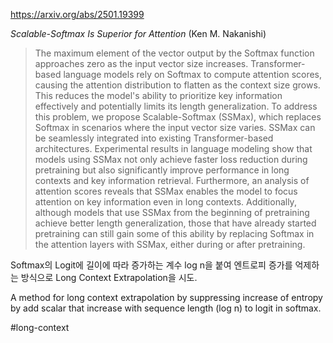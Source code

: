 https://arxiv.org/abs/2501.19399

*Scalable-Softmax Is Superior for Attention* (Ken M. Nakanishi)

> The maximum element of the vector output by the Softmax function approaches zero as the input vector size increases. Transformer-based language models rely on Softmax to compute attention scores, causing the attention distribution to flatten as the context size grows. This reduces the model's ability to prioritize key information effectively and potentially limits its length generalization. To address this problem, we propose Scalable-Softmax (SSMax), which replaces Softmax in scenarios where the input vector size varies. SSMax can be seamlessly integrated into existing Transformer-based architectures. Experimental results in language modeling show that models using SSMax not only achieve faster loss reduction during pretraining but also significantly improve performance in long contexts and key information retrieval. Furthermore, an analysis of attention scores reveals that SSMax enables the model to focus attention on key information even in long contexts. Additionally, although models that use SSMax from the beginning of pretraining achieve better length generalization, those that have already started pretraining can still gain some of this ability by replacing Softmax in the attention layers with SSMax, either during or after pretraining.

Softmax의 Logit에 길이에 따라 증가하는 계수 log n을 붙여 엔트로피 증가를 억제하는 방식으로 Long Context Extrapolation을 시도.

<english>
A method for long context extrapolation by suppressing increase of entropy by add scalar that increase with sequence length (log n) to logit in softmax.
</english>

#long-context 